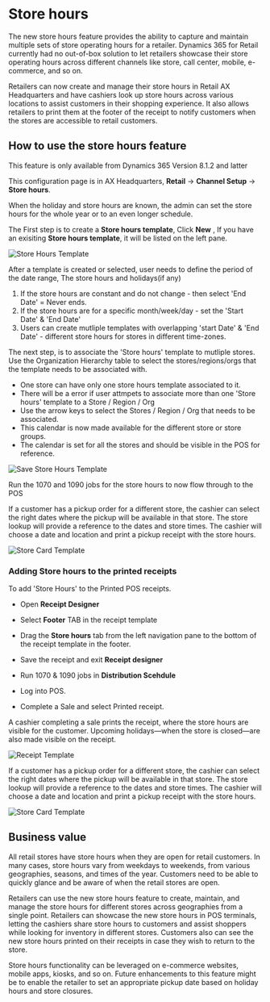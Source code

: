 
# Store hours

The new store hours feature provides the ability to capture and maintain multiple sets of store operating hours for a retailer. Dynamics 365 for Retail currently had no out-of-box solution to let retailers showcase their store operating hours across different channels like store, call center, mobile, e-commerce, and so on.

Retailers can now create and manage their store hours in Retail AX Headquarters and have cashiers look up store hours across various locations to assist customers in their shopping experience. It also allows retailers to print them at the footer of the receipt to notify customers when the stores are accessible to retail customers. 


## How to use the store hours feature
This feature is only available from Dynamics 365 Version 8.1.2 and latter

This configuration page is in AX Headquarters, **Retail** -> **Channel Setup** -> **Store hours**.

When the holiday and store hours are known, the admin can set the store hours for the whole year or to an even longer schedule.

The First step is to create a **Store hours template**, Click **New** , If you have an exisiting **Store hours template**, it will be listed on the left pane. 

![Store Hours Template](../dev-itpro/media/Storehours1.png "Store hours template")  

After a template is created or selected, user needs to define the period of the date range, The store hours and holidays(if any)
1. If the store hours are constant and do not change - then select 'End Date' = Never ends. 
2. If the store hours are for a specific month/week/day - set the 'Start Date' & 'End Date'
3. Users can create mutliple templates with overlapping 'start Date' & 'End Date' - different store hours for stores in different time-zones. 

The next step, is to associate the 'Store hours' template to mutliple stores. Use the Organization Hierarchy table to select the stores/regions/orgs that the template needs to be associated with. 
- One store can have only one store hours template associated to it. 
- There will be a error if user attmpets to associate more than one 'Store hours' template to a Store / Region / Org
- Use the arrow keys to select the Stores / Region / Org that needs to be associated. 
- This calendar is now made available for the different store or store groups. 
- The calendar is set for all the stores and should be visible in the POS for reference.

![Save Store Hours Template](../dev-itpro/media/Storehours2.png "Save Store hours template") 

Run the 1070 and 1090 jobs for the store hours to now flow through to the POS

If a customer has a pickup order for a different store, the cashier can select the right dates where the pickup will be available in that store. The store lookup will provide a reference to the dates and store times. The cashier will choose a date and location and print a pickup receipt with the store hours. 

![Store Card Template](../dev-itpro/media/Storehours4.png "Store Card template") 

### Adding Store hours to the printed receipts

To add 'Store Hours' to the Printed POS receipts.
- Open **Receipt Designer** 
- Select **Footer** TAB in the receipt template
- Drag the **Store hours** tab from the left navigation pane to the bottom of the receipt template in the footer. 
- Save the receipt and exit **Receipt designer** 
- Run 1070 & 1090 jobs in **Distribution Scehdule** 

- Log into POS. 
- Complete a Sale and select Printed receipt.

A cashier completing a sale prints the receipt, where the store hours are visible for the customer. Upcoming holidays—when the store is closed—are also made visible on the receipt.

![Receipt Template](../dev-itpro/media/Storehours3.png "Receipt template") 

If a customer has a pickup order for a different store, the cashier can select the right dates where the pickup will be available in that store. The store lookup will provide a reference to the dates and store times. The cashier will choose a date and location and print a pickup receipt with the store hours. 

![Store Card Template](../dev-itpro/media/Storehours4.png "Store Card template") 

## Business value
All retail stores have store hours when they are open for retail customers. In many cases, store hours vary from weekdays to weekends, from various geographies, seasons, and times of the year. Customers need to be able to quickly glance and be aware of when the retail stores are open. 

Retailers can use the new store hours feature to create, maintain, and manage the store hours for different stores across geographies from a single point. Retailers can showcase the new store hours in POS terminals, letting the cashiers share store hours to customers and assist shoppers while looking for inventory in different stores. Customers also can see the new store hours printed on their receipts in case they wish to return to the store. 

Store hours functionality can be leveraged on e-commerce websites, mobile apps, kiosks, and so on. Future enhancements to this feature might be to enable the retailer to set an appropriate pickup date based on holiday hours and store closures.

